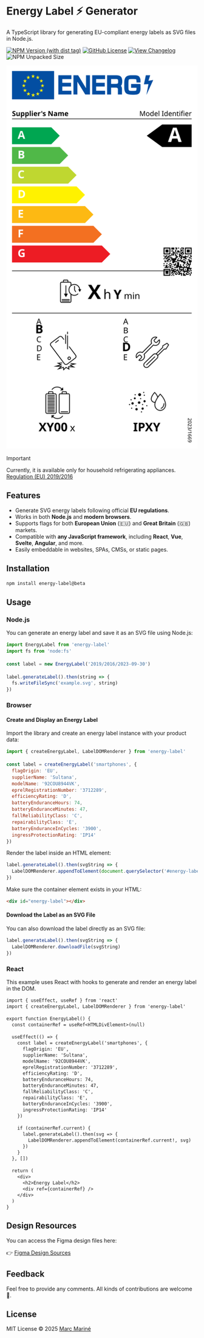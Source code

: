 # Energy Label ⚡ Generator

A TypeScript library for generating EU-compliant energy labels as SVG files in Node.js.

[![NPM Version (with dist tag)](https://img.shields.io/npm/v/energy-label/beta)](https://www.npmjs.com/package/energy-label/v/beta)
[![GitHub License](https://img.shields.io/github/license/marcmarine/energy-label)](LICENSE)
[![View Changelog](https://img.shields.io/badge/view-CHANGELOG.md-white.svg)](https://github.com/marcmarine/energy-label/releases)
![NPM Unpacked Size](https://img.shields.io/npm/unpacked-size/energy-label/beta)

![Energy label example of household fridges and freezers](https://raw.githubusercontent.com/marcmarine/energy-label/refs/heads/main/example.svg)

> [!IMPORTANT]
> Currently, it is available only for household refrigerating appliances. [Regulation (EU) 2019/2016](https://eur-lex.europa.eu/eli/reg_del/2019/2016/2023-09-30)

## Features

- Generate SVG energy labels following official **EU regulations**.
- Works in both **Node.js** and **modern browsers**.
- Supports flags for both **European Union** (🇪🇺) and **Great Britain** (🇬🇧) markets.
- Compatible with **any JavaScript framework**, including **React**, **Vue**, **Svelte**, **Angular**, and more.
- Easily embeddable in websites, SPAs, CMSs, or static pages.

## Installation

```bash
npm install energy-label@beta
```

## Usage

### Node.js

You can generate an energy label and save it as an SVG file using Node.js:

```js
import EnergyLabel from 'energy-label'
import fs from 'node:fs'

const label = new EnergyLabel('2019/2016/2023-09-30')

label.generateLabel().then(string => {
  fs.writeFileSync('example.svg', string)
})
```

### Browser

#### Create and Display an Energy Label

Import the library and create an energy label instance with your product data:

```js
import { createEnergyLabel, LabelDOMRenderer } from 'energy-label'

const label = createEnergyLabel('smartphones', {
  flagOrigin: 'EU',
  supplierName: 'Sultana',
  modelName: '92COU8944VK',
  eprelRegistrationNumber: '3712289',
  efficiencyRating: 'D',
  batteryEnduranceHours: 74,
  batteryEnduranceMinutes: 47,
  fallReliabilityClass: 'C',
  repairabilityClass: 'E',
  batteryEnduranceInCycles: '3900',
  ingressProtectionRating: 'IP14'
})
```

Render the label inside an HTML element:

```js
label.generateLabel().then(svgString => {
  LabelDOMRenderer.appendToElement(document.querySelector('#energy-label'), svgString)
})
```

Make sure the container element exists in your HTML:

```html
<div id="energy-label"></div>
```

#### Download the Label as an SVG File

You can also download the label directly as an SVG file:

```js
label.generateLabel().then(svgString => {
  LabelDOMRenderer.downloadFile(svgString)
})
```

### React

This example uses React with hooks to generate and render an energy label in the DOM.

```tsx
import { useEffect, useRef } from 'react'
import { createEnergyLabel, LabelDOMRenderer } from 'energy-label'

export function EnergyLabel() {
  const containerRef = useRef<HTMLDivElement>(null)

  useEffect(() => {
    const label = createEnergyLabel('smartphones', {
      flagOrigin: 'EU',
      supplierName: 'Sultana',
      modelName: '92COU8944VK',
      eprelRegistrationNumber: '3712289',
      efficiencyRating: 'D',
      batteryEnduranceHours: 74,
      batteryEnduranceMinutes: 47,
      fallReliabilityClass: 'C',
      repairabilityClass: 'E',
      batteryEnduranceInCycles: '3900',
      ingressProtectionRating: 'IP14'
    })

    if (containerRef.current) {
      label.generateLabel().then(svg => {
        LabelDOMRenderer.appendToElement(containerRef.current!, svg)
      })
    }
  }, [])

  return (
    <div>
      <h2>Energy Label</h2>
      <div ref={containerRef} />
    </div>
  )
}
```

## Design Resources

You can access the Figma design files here:

👉 [Figma Design Sources](https://www.figma.com/community/file/1487367561346990079)

## Feedback

Feel free to provide any comments. All kinds of contributions are welcome 🚀.

## License

MIT License © 2025 [Marc Mariné](https://github.com/marcmarine)
